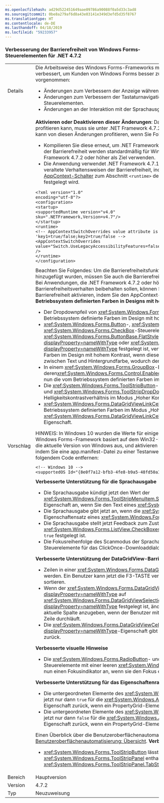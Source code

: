 ```yaml
---
ms.openlocfilehash: ad29d522451649aae09786a90088f0a5d33c3ad8
ms.sourcegitcommit: 0be8a279af6d8a43e03141e349d3efd5d35f8767
ms.translationtype: HT
ms.contentlocale: de-DE
ms.lasthandoff: 04/18/2019
ms.locfileid: "59233957"
---
```

### <a name="accessibility-improvements-in-windows-forms-controls-for-net-472"></a>Verbesserung der Barrierefreiheit von Windows Forms-Steuerelementen für .NET 4.7.2

|   |   |
|---|---|
|Details|Die Arbeitsweise des Windows Forms-Frameworks mit Technologien für die Barrierefreiheit wird verbessert, um Kunden von Windows Forms besser zu unterstützen. Folgende Änderungen wurden u.a. vorgenommen:<ul><li>Änderungen zum Verbessern der Anzeige während des Modus mit hohem Kontrast</li><li>Änderungen zum Verbessern der Tastaturnavigation in den DataGridView- und MenuStrip-Steuerelementen.</li><li>Änderungen an der Interaktion mit der Sprachausgabe.</li></ul> | 
| Vorschlag | <strong>Aktivieren oder Deaktivieren dieser Änderungen</strong>: Damit die Anwendung von diesen Änderungen profitieren kann, muss sie unter .NET Framework 4.7.2 oder höher ausgeführt werden. Die Anwendung kann von diesen Änderungen profitieren, wenn Sie Folgendes durchführen:<ul><li>Kompilieren Sie diese erneut, um .NET Framework 4.7.2 als Ziel zu verwenden. Diese Änderungen der Barrierefreiheit werden standardmäßig für Windows Forms-Anwendungen aktiviert, die .NET Framework 4.7.2 oder höher als Ziel verwenden.</li><li>Die Anwendung verwendet .NET Framework 4.7.1 oder eine frühere Version als Ziel und deaktiviert veraltete Verhaltensweisen der Barrierefreiheit, indem wie im folgenden Beispiel dargestellt folgender [AppContext-Schalter](~/docs/framework/configure-apps/file-schema/runtime/appcontextswitchoverrides-element.md) zum Abschnitt <code>&lt;runtime&gt;</code> der Datei „app.config“ hinzugefügt und auf <code>false</code> festgelegt wird.</li></ul><pre><code class="lang-xml">&lt;?xml version=&quot;1.0&quot; encoding=&quot;utf-8&quot;?&gt;&#13;&#10;&lt;configuration&gt;&#13;&#10;&lt;startup&gt;&#13;&#10;&lt;supportedRuntime version=&quot;v4.0&quot; sku=&quot;.NETFramework,Version=v4.7&quot;/&gt;&#13;&#10;&lt;/startup&gt;&#13;&#10;&lt;runtime&gt;&#13;&#10;&lt;!-- AppContextSwitchOverrides value attribute is in the form of &#39;key1=true/false;key2=true/false  --&gt;&#13;&#10;&lt;AppContextSwitchOverrides value=&quot;Switch.UseLegacyAccessibilityFeatures=false;Switch.UseLegacyAccessibilityFeatures.2=false&quot; /&gt;&#13;&#10;&lt;/runtime&gt;&#13;&#10;&lt;/configuration&gt;&#13;&#10;</code></pre>Beachten Sie Folgendes: Um die Barrierefreiheitsfunktionen zu aktivieren, die in .NET Framework 4.7.2 hinzugefügt wurden, müssen Sie auch die Barrierefreiheitsfunktion von .NET Framework 4.7.1 aktivieren. Bei Anwendungen, die .NET Framework 4.7.2 oder höher als Zielplattform verwenden und das veraltete Barrierefreiheitsverhalten beibehalten sollen, können Sie die Verwendung des veralteten Features für die Barrierefreiheit aktivieren, indem Sie den AppContext-Schalter auf <code>true</code> festlegen. <strong>Verwenden von vom Betriebssystem definierten Farben in Designs mit hohem Kontrast</strong><ul><li>Der Dropdownpfeil von <xref:System.Windows.Forms.ToolStripDropDownButton> verwendet jetzt vom Betriebssystem definierte Farben im Design mit hohem Kontrast.</li><li><xref:System.Windows.Forms.Button>-, <xref:System.Windows.Forms.RadioButton>- und <xref:System.Windows.Forms.CheckBox>-Steuerelemente, bei denen <xref:System.Windows.Forms.ButtonBase.FlatStyle> auf <xref:System.Windows.Forms.FlatStyle.Flat?displayProperty=nameWithType> oder <xref:System.Windows.Forms.FlatStyle.Popup?displayProperty=nameWithType> festgelegt ist, verwenden nun die vom Betriebssystem definierten Farben im Design mit hohem Kontrast, wenn dieses ausgewählt ist. Zuvor gab es keinen Kontrast zwischen Text und Hintergrundfarbe, wodurch der Text schwer lesbar war.</li><li>In einem <xref:System.Windows.Forms.GroupBox>-Element enthaltene Steuerelemente, deren<xref:System.Windows.Forms.Control.Enabled>-Eigenschaft auf <code>false</code> festgelegt ist, verwenden nun die vom Betriebssystem definierten Farben im Design mit hohem Kontrast.</li><li>Die <xref:System.Windows.Forms.ToolStripButton>-, <xref:System.Windows.Forms.ToolStripComboBox>- und <xref:System.Windows.Forms.ToolStripDropDownButton>-Steuerelemente weisen ein höheres Helligkeitskontrastverhältnis im Modus „Hoher Kontrast“ auf.</li><li><xref:System.Windows.Forms.DataGridViewLinkCell> verwendet standardmäßig die vom Betriebssystem definierten Farben im Modus „Hoher Kontrast“ für die <xref:System.Windows.Forms.DataGridViewLinkCell.LinkColor?displayProperty=nameWithType>-Eigenschaft.</li></ul>HINWEIS: In Windows 10 wurden die Werte für einige Systemfarben mit hohem Kontrast geändert. Das Windows Forms-Framework basiert auf dem Win32-Framework. Führen Sie für die besten Ergebnisse die aktuelle Version von Windows aus, und aktivieren Sie die neuesten Änderungen am Betriebssystem, indem Sie eine app.manifest-Datei zu einer Testanwendung hinzufügen und den Kommentar aus folgendem Code entfernen:<pre><code>&lt;!-- Windows 10 --&gt;&#13;&#10;&lt;supportedOS Id=&quot;{8e0f7a12-bfb3-4fe8-b9a5-48fd50a15a9a}&quot; /&gt;&#13;&#10;</code></pre><strong>Verbesserte Unterstützung für die Sprachausgabe</strong><ul><li>Die Sprachausgabe kündigt jetzt den Wert der <xref:System.Windows.Forms.ToolStripMenuItem.ShortcutKeys?displayProperty=nameWithType>-Eigenschaft an, wenn Sie den Text eines <xref:System.Windows.Forms.ToolStripMenuItem> ankündigt.</li><li>Die Sprachausgabe gibt jetzt an, wenn die <xref:System.Windows.Forms.Control.Enabled>-Eigenschaftensatz eines <xref:System.Windows.Forms.ToolStripMenuItem> auf <code>false</code> festgelegt ist.</li><li>Die Sprachausgabe stellt jetzt Feedback zum Zustand eines Kontrollkästchens bereit, wenn die <xref:System.Windows.Forms.ListView.CheckBoxes?displayProperty=nameWithType>-Eigenschaft auf <code>true</code> festgelegt ist.</li><li>Die Fokusreihenfolge des Scanmodus der Sprachausgabe ist jetzt mit der visuellen Reihenfolge der Steuerelemente für das ClickOnce-Downloaddialogfenster konsistent.</li></ul><strong>Verbesserte Unterstützung der DataGridView-Barrierefreiheit</strong><ul><li>Zeilen in einer <xref:System.Windows.Forms.DataGridView> können jetzt mithilfe der Tastatur sortiert werden. Ein Benutzer kann jetzt die F3-TASTE verwenden, um anhand der aktuellen Spalte zu sortieren.</li><li>Wenn der <xref:System.Windows.Forms.DataGridView.SelectionMode?displayProperty=nameWithType> auf <xref:System.Windows.Forms.DataGridViewSelectionMode.FullRowSelect?displayProperty=nameWithType> festgelegt ist, ändert sich die Farbe der Spaltenüberschrift, um die aktuelle Spalte anzugeben, wenn der Benutzer mit der TABULATORTASTE die Zellen in der aktuellen Zeile durchläuft.</li><li>Die <xref:System.Windows.Forms.DataGridViewCell.DataGridViewCellAccessibleObject.Parent?displayProperty=nameWithType>-Eigenschaft gibt jetzt das richtige übergeordnete Steuerelement zurück.</li></ul><strong>Verbesserte visuelle Hinweise</strong><ul><li>Die <xref:System.Windows.Forms.RadioButton>- und <xref:System.Windows.Forms.CheckBox>-Steuerelemente mit einer leeren <xref:System.Windows.Forms.ButtonBase.Text>-Eigenschaft zeigen nun einen Fokusindikator an, wenn sie den Fokus erhalten.</li></ul><strong>Verbesserte Unterstützung für das Eigenschaftenraster</strong><ul><li>Die untergeordneten Elemente des <xref:System.Windows.Forms.PropertyGrid>-Steuerelements geben jetzt nur dann <code>true</code> für die <xref:System.Windows.Automation.ValuePattern.IsReadOnlyProperty>-Eigenschaft zurück, wenn ein PropertyGrid-Element aktiviert ist.</li><li>Die untergeordneten Elemente des <xref:System.Windows.Forms.PropertyGrid>-Steuerelements geben jetzt nur dann <code>false</code> für die <xref:System.Windows.Automation.AutomationElement.IsEnabledProperty>-Eigenschaft zurück, wenn ein PropertyGrid-Element vom Benutzer geändert werden kann.</li></ul>Einen Überblick über die Benutzeroberflächenautomatisierung finden Sie unter [Benutzeroberflächenautomatisierung: Übersicht](~/docs/framework/ui-automation/ui-automation-overview.md). <strong>Verbesserte Tastaturnavigation</strong><ul><li><xref:System.Windows.Forms.ToolStripButton> lässt nun den Fokus zu, wenn das Element in einem <xref:System.Windows.Forms.ToolStripPanel> enthalten ist, für das die <xref:System.Windows.Forms.ToolStripPanel.TabStop>-Eigenschaft auf <code>true</code> festgelegt ist.</li></ul>|
|Bereich|Hauptversion|
|Version|4.7.2|
|Typ|Neuzuweisung|
